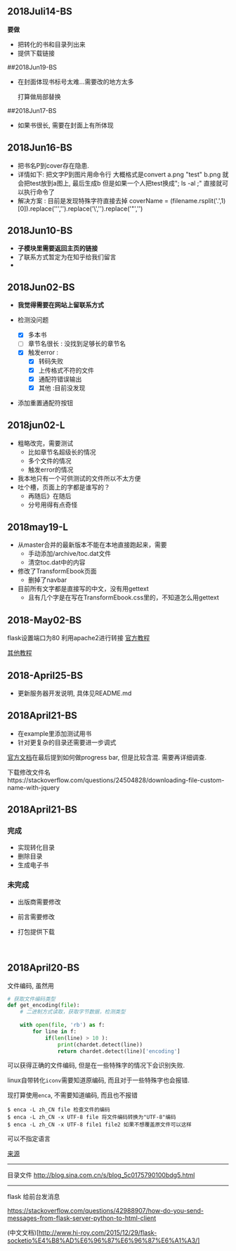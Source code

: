 ## 2018Juli14-BS
**要做**
* 把转化的书和目录列出来
* 提供下载链接


##2018Jun19-BS

* 在封面体现书标号太难...需要改的地方太多

  打算做局部替换


##2018Jun17-BS

* 如果书很长, 需要在封面上有所体现

## 2018Jun16-BS
* 把书名P到cover存在隐患. 
* 详情如下:
    把文字P到图片用命令行
    大概格式是convert  a.png "test" b.png
    就会把test放到a图上, 最后生成b
    但是如果一个人把test换成"; ls -al ;"
    直接就可以执行命令了
* 解决方案 :
目前是发现特殊字符直接去掉
coverName = (filename.rsplit('.',1)[0]).replace('\'','').replace('\\','').replace('\"','')


## 2018Jun10-BS

* **子模块里需要返回主页的链接**
* 了联系方式暂定为在知乎给我们留言
* ​

## 2018Jun02-BS

* **我觉得需要在网站上留联系方式**

* 检测没问题
  - [x] 多本书
  - [ ] 章节名很长 : 没找到足够长的章节名
  - [x] 触发error : 
    - [x] 转码失败
    - [x] 上传格式不符的文件
    - [x] 通配符错误输出
    - [x] 其他 :目前没发现

* 添加重置通配符按钮

## 2018jun02-L

* 粗略改完，需要测试
    * 比如章节名超级长的情况
    * 多个文件的情况
    * 触发error的情况
* 我本地只有一个可供测试的文件所以不太方便
* 吐个槽，页面上的字都是谁写的？
    * 再随后》在随后
    * 分号用得有点奇怪

## 2018may19-L
* 从master合并的最新版本不能在本地直接跑起来，需要
    * 手动添加/archive/toc.dat文件
    * 清空toc.dat中的内容
* 修改了TransformEbook页面
    * 删掉了navbar
* 目前所有文字都是直接写的中文，没有用gettext
    * 且有几个字是在写在TransformEbook.css里的，不知道怎么用gettext

## 2018-May02-BS
flask设置端口为80
利用apache2进行转接
[官方教程](http://flask.pocoo.org/docs/1.0/deploying/mod_wsgi/#configuring-apache)

[其他教程](https://blog.zhengzi.me/292.html)






## 2018-April25-BS

- 更新服务器开发说明, 具体见README.md

## 2018April21-BS

- 在example里添加测试用书
- 针对更复杂的目录还需要进一步调式

[官方文档](http://flask.pocoo.org/docs/0.12/patterns/fileuploads/)在最后提到如何做progress bar, 但是比较含混. 需要再详细调查.

下载修改文件名https://stackoverflow.com/questions/24504828/downloading-file-custom-name-with-jquery


## 2018April21-BS

### 完成

- 实现转化目录
- 删除目录
- 生成电子书

### 未完成

- 出版商需要修改

- 前言需要修改

- 打包提供下载

  ​

## 2018April20-BS

文件编码, 虽然用

``` python
# 获取文件编码类型  
def get_encoding(file):  
    # 二进制方式读取，获取字节数据，检测类型  
    
    with open(file, 'rb') as f:  
        for line in f:
            if(len(line) > 10 ):
                print(chardet.detect(line))
                return chardet.detect(line)['encoding']  
```

可以获得正确的文件编码, 但是在一些特殊字的情况下会识别失败.

linux自带转化`iconv`需要知道原编码, 而且对于一些特殊字也会报错.

现打算使用`enca`, 不需要知道编码, 而且也不报错

``` shell
$ enca -L zh_CN file 检查文件的编码
$ enca -L zh_CN -x UTF-8 file 将文件编码转换为"UTF-8"编码
$ enca -L zh_CN -x UTF-8 file1 file2 如果不想覆盖原文件可以这样
```

可以不指定语言

[来源](https://blog.csdn.net/a280606790/article/details/8504133)



---

目录文件 http://blog.sina.com.cn/s/blog_5c0175790100bdg5.html



---

flask 给前台发消息

https://stackoverflow.com/questions/42988907/how-do-you-send-messages-from-flask-server-python-to-html-client

(中文文档)[http://www.hi-roy.com/2015/12/29/flask-socketio%E4%B8%AD%E6%96%87%E6%96%87%E6%A1%A3/]
